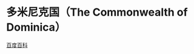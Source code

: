 # 多米尼克国（The Commonwealth of Dominica）

[百度百科](https://baike.baidu.com/item/%E5%A4%9A%E7%B1%B3%E5%B0%BC%E5%85%8B/424423)